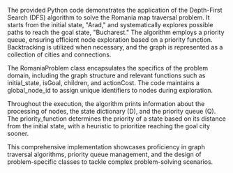 The provided Python code demonstrates the application of the Depth-First Search (DFS) algorithm to solve the Romania map traversal problem. It starts from the initial state, "Arad," and systematically explores possible paths to reach the goal state, "Bucharest." The algorithm employs a priority queue, ensuring efficient node exploration based on a priority function. Backtracking is utilized when necessary, and the graph is represented as a collection of cities and connections.

The RomaniaProblem class encapsulates the specifics of the problem domain, including the graph structure and relevant functions such as initial_state, isGoal, children, and actionCost. The code maintains a global_node_id to assign unique identifiers to nodes during exploration.

Throughout the execution, the algorithm prints information about the processing of nodes, the state dictionary (D), and the priority queue (Q). The priority_function determines the priority of a state based on its distance from the initial state, with a heuristic to prioritize reaching the goal city sooner.

This comprehensive implementation showcases proficiency in graph traversal algorithms, priority queue management, and the design of problem-specific classes to tackle complex problem-solving scenarios.
